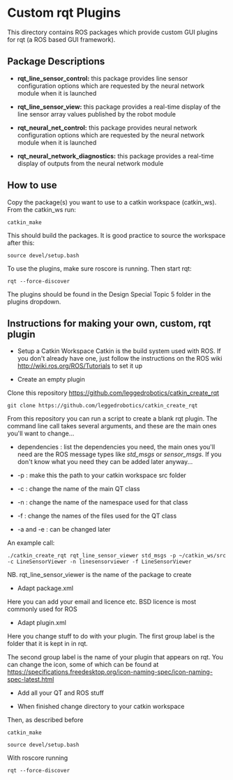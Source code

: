 # Custom rqt Plugins
This directory contains ROS packages which provide custom GUI plugins for rqt (a ROS based GUI framework). 


## Package Descriptions

* __rqt_line_sensor_control:__ this package provides line sensor configuration options which are requested by the neural network module when it is launched 

* __rqt_line_sensor_view:__ this package provides a real-time display of the line sensor array values published by the robot module

* __rqt_neural_net_control:__ this package provides neural network configuration options which are requested by the neural network module when it is launched

* __rqt_neural_network_diagnostics:__ this package provides a real-time display of outputs from the neural network module


## How to use

Copy the package(s) you want to use to a catkin workspace (catkin_ws).
From the catkin_ws run:
```
catkin_make
```
This should build the packages.
It is good practice to source the workspace after this:
```
source devel/setup.bash
```

To use the plugins, make sure roscore is running.
Then start rqt:
```
rqt --force-discover
```
The plugins should be found in the Design Special Topic 5 folder in the plugins dropdown.

## Instructions for making your own, custom, rqt plugin

* Setup a Catkin Workspace
Catkin is the build system used with ROS. If you don't already have one, just follow the instructions on the ROS wiki http://wiki.ros.org/ROS/Tutorials to set it up

* Create an empty plugin

Clone this repository https://github.com/leggedrobotics/catkin_create_rqt
```
git clone https://github.com/leggedrobotics/catkin_create_rqt
```
From this repository you can run a script to create a blank rqt plugin.
The command line call takes several arguments, and these are the main ones you'll want to change...
  
* dependencies : list the dependencies you need, the main ones you'll need are the ROS message types like *std_msgs* or *sensor_msgs*. If you don't know what you need they can be added later anyway... 
  
* -p : make this the path to your catkin workspace src folder
  
* -c : change the name of the main QT class
  
* -n : change the name of the namespace used for that class
  
* -f : change the names of the files used for the QT class
 
* -a and -e : can be changed later

An example call:
```
./catkin_create_rqt rqt_line_sensor_viewer std_msgs -p ~/catkin_ws/src -c LineSensorViewer -n linesensorviewer -f LineSensorViewer
```
NB. rqt_line_sensor_viewer is the name of the package to create

* Adapt package.xml

Here you can add your email and licence etc. BSD licence is most commonly used for ROS

* Adapt plugin.xml

Here you change stuff to do with your plugin. The first group label is the folder that it is kept in in rqt.

The second group label is the name of your plugin that appears on rqt. You can change the icon, some of which can be found at https://specifications.freedesktop.org/icon-naming-spec/icon-naming-spec-latest.html

* Add all your QT and ROS stuff

* When finished change directory to your catkin workspace

Then, as described before
```
catkin_make 
```
```
source devel/setup.bash
```
With roscore running 
```
rqt --force-discover
```
